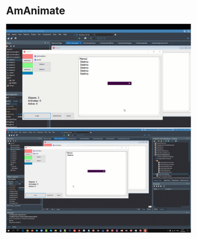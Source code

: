 # AmAnimate
![Preview](/READMEFILES/1.gif "Фото Программы")
![Preview](/READMEFILES/2.gif "Фото Программы")